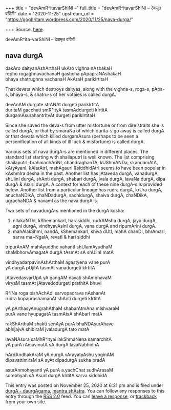 +++
title = "devAmR^itavarShiNI –"
full_title = "devAmR^itavarShiNI – देवामृत वर्षिणी"
date = "2020-11-25"
upstream_url = "https://goghritam.wordpress.com/2020/11/25/nava-durga/"

+++
Source: [here](https://goghritam.wordpress.com/2020/11/25/nava-durga/).

devAmR^ita-varShiNI – देवामृत वर्षिणी

## nava durgA

dakAro daityanAshArthaH ukAro vighna nAshakaH  
repho rogaghnavachanaH gashcha pApapraNAshakaH  
bhaya shatrughna vachanaH AkAraH parikIrtitaH

That devata which destroys daityas, along with the vighna-s, roga-s,
pApa-s, bhaya-s, & shatru-s of her votaies is called durgA.

devAnAM durgate strANAt durgeti parikIrtitA  
duritaM gacchati smR^ityA tasmAddurgeti kIrtitA  
durgamAsurahantrItvAt durgeti parikIrtitaH

Since she saved the deva-s from utter misfortune or from dire straits
she is called durgA, or that by smaraNa of which durita-s go away is
called durgA or that devata which killed durgamAsura (perhaps to be seen
a personification of all kinds of ill luck & misfortune) is called
durgA.

Various sets of nava durgA-s are mentioned in different places. The
standard list starting with shailaputrI is well known. The list
comprising shailaputrI, brahmachAriNI, chandraghanTA, kUShmANDa,
skandamAtA, kAtyAyanI, kAlarAtrI, mahAgaurI &siddhidAtrI seems to have
been popular in kAshmIra desha in the past. Another list has jAtaveda
durgA, vanadurgA, shUlinI durgA, shAnti durgA, shabari durgA, jvala
durgA, lavaNa durgA, dIpa durgA & Asuri durgA. A context for each of
these nine durgA-s is provided below. Another list from a particular
lineage has rudra durgA, krUra durgA, anuchaNDikA, chaNDadurgA,
sachidurgA, shaiva durgA, chaNDikA, ugrachaNDA & navamI as the nava
durgA-s.

Two sets of navadurgA-s mentioned in the durgA kosha:

1.  nIlakaNThI, kShemankarI, harasiddhi, rudrAMsha durgA, jaya durgA,
    agni durgA, vindhyavAsinI durgA, vana durgA and ripumArini durgA.
2.  mahAlakShmI, nandA, kShemankarI, shiva dUtI, mahA chanDI, bhrAmarI,
    sarva ma\~NgalA, revatI & hari siddhi

tripurAnAM mahAyuddhe vahantI shUlamAyudhaM  
shaMbhorvAmagatA durgA tAsmAt sA shUlinI matA

vindhyadarpavinAshArthaM agastyena vane purA  
yA durgA pUjitA tasmAt vanadurgeti kIrtitA

jAtavedasvarUpA yA gangAM nayati shAmbhavaM  
vIryaM tasmAt jAtavedodurgeti prathitA bhuvi

R^iNa roga pishAchAdi sarvopadrava nAshanAt  
rudra kopaprashamanAt shAnti durgeti kIrtitA

yA pArthasyAnugrahAthaM shabarAtmAna mIshvaraM  
purA vane hyupagatA tasmAtsA shAbarI matA

rakShArthaM shakti senAyA purA bhaNDAsurAhave  
abhijajvA shibiraM jvaladurgA tato matA

lavaNAsura saMhR^ityai lakShmaNena samarchitA  
yA purA rAmavinutA sA durgA lavaNabhidhA

hArdAndhakAraM yA durgA vArayatyAshu yoginAM  
dIpavattimiraM sA syAt dIpadurgA sukha pradA

asurAnmohayantI yA purA a.yachChat sudhArasaM  
surebhyah sA AsurI durgA kIrtitA sarva siddhidA

This entry was posted on November 25, 2020 at 6:31 pm and is filed under
[durgA -
daurgAgama](https://goghritam.wordpress.com/category/mantra-shastra/durga-daurgagama/),
[mantra
shAstra](https://goghritam.wordpress.com/category/mantra-shastra/). You
can follow any responses to this entry through the [RSS
2.0](https://goghritam.wordpress.com/2020/11/25/nava-durga/feed/) feed.
You can [leave a response](#respond), or
[trackback](https://goghritam.wordpress.com/2020/11/25/nava-durga/trackback/)
from your own site.

